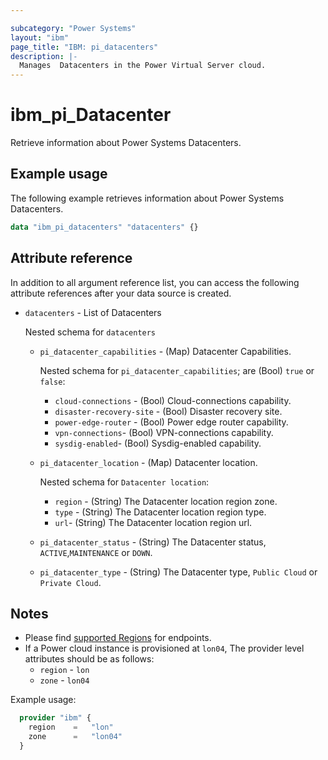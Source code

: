 ```yaml
---

subcategory: "Power Systems"
layout: "ibm"
page_title: "IBM: pi_datacenters"
description: |-
  Manages  Datacenters in the Power Virtual Server cloud.
---
```


# ibm_pi_Datacenter

Retrieve information about Power Systems Datacenters.

## Example usage

The following example retrieves information about Power Systems Datacenters.

```terraform
data "ibm_pi_datacenters" "datacenters" {}
```
  
## Attribute reference

In addition to all argument reference list, you can access the following attribute references after your data source is created.

- `datacenters` - List of Datacenters

  Nested schema for `datacenters`
  - `pi_datacenter_capabilities` - (Map) Datacenter Capabilities.

    Nested schema for `pi_datacenter_capabilities`; are (Bool) `true` or `false`:
    - `cloud-connections` - (Bool) Cloud-connections capability.
    - `disaster-recovery-site` - (Bool) Disaster recovery site.
    - `power-edge-router` - (Bool) Power edge router capability.
    - `vpn-connections`- (Bool) VPN-connections capability.
    - `sysdig-enabled`- (Bool) Sysdig-enabled capability.

  - `pi_datacenter_location` - (Map) Datacenter location.

    Nested schema for `Datacenter location`:
    - `region` - (String) The Datacenter location region zone.
    - `type` - (String) The Datacenter location region type.
    - `url`- (String) The Datacenter location region url.
  - `pi_datacenter_status` - (String) The Datacenter status, `ACTIVE`,`MAINTENANCE` or `DOWN`.
  - `pi_datacenter_type` - (String) The Datacenter type, `Public Cloud` or `Private Cloud`.

## Notes

- Please find [supported Regions](https://cloud.ibm.com/apidocs/power-cloud#endpoint) for endpoints.
- If a Power cloud instance is provisioned at `lon04`, The provider level attributes should be as follows:
  - `region` - `lon`
  - `zone` - `lon04`

Example usage:

  ```terraform
    provider "ibm" {
      region    =   "lon"
      zone      =   "lon04"
    }
  ```

